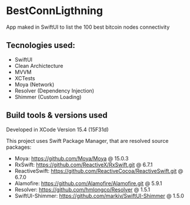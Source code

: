 # BestConnLigthning
App maked in SwiftUI to list the 100 best bitcoin nodes connectivity

## Tecnologies used:

- SwiftUI
- Clean Archictecture
- MVVM
- XCTests
- Moya (Network)
- Resolver (Dependency Injection)
- Shimmer (Custom Loading)


## Build tools & versions used

Developed in XCode Version 15.4 (15F31d)

This project uses Swift Package Manager, that are resolved source packages:
  - Moya: https://github.com/Moya/Moya @ 15.0.3
  - RxSwift: https://github.com/ReactiveX/RxSwift.git @ 6.7.1
  - ReactiveSwift: https://github.com/ReactiveCocoa/ReactiveSwift.git @ 6.7.0
  - Alamofire: https://github.com/Alamofire/Alamofire.git @ 5.9.1
  - Resolver: https://github.com/hmlongco/Resolver @ 1.5.1
  - SwiftUI-Shimmer: https://github.com/markiv/SwiftUI-Shimmer @ 1.5.0


